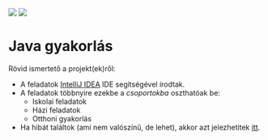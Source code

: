 [<img src="https://img.shields.io/github/last-commit/arondev/java_gyakorlas.svg">](https://github.com/arondev/java_gyakorlas/commits/master) [<img src="https://img.shields.io/github/issues-raw/arondev/java_gyakorlas.svg">](https://github.com/arondev/insiderpg/issues)
# Java gyakorlás 

Rövid ismertető a projekt(ek)ről: 
* A feladatok [IntelliJ IDEA][IDEA] IDE segítségével írodtak. 
* A feladatok többnyire ezekbe a _csoportokba_ oszthatóak be:
    * Iskolai feladatok
    * Házi feladatok
    * Otthoni gyakorlás
 * Ha hibát találtok (ami nem valószínű, de lehet), akkor azt jelezhetitek [itt][issues].



[IDEA]: https://www.jetbrains.com/idea/
[Issues]: https://github.com/arondev/java_gyakorlas/issues
